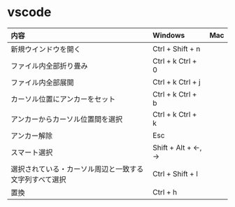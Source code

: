 # vscode

| 内容                                                   | Windows            | Mac  |
| :----------------------------------------------------- | :----------------- | :--- |
| 新規ウインドウを開く                                   | Ctrl + Shift + n   |
| ファイル内全部折り畳み                                 | Ctrl + k Ctrl + 0  |
| ファイル内全部展開                                     | Ctrl + k Ctrl + j  |
| カーソル位置にアンカーをセット                         | Ctrl + k Ctrl + b  |
| アンカーからカーソル位置間を選択                       | Ctrl + k Ctrl + k  |
| アンカー解除                                           | Esc                |
| スマート選択                                           | Shift + Alt + ←, → |
| 選択されている・カーソル周辺と一致する文字列すべて選択 | Ctrl + Shift + l   |
| 置換                                                   | Ctrl + h           |
